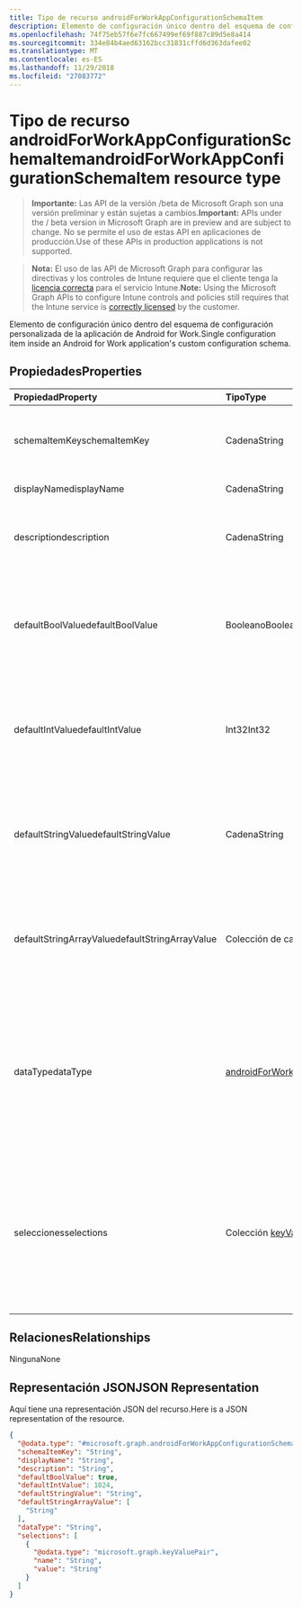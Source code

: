```yaml
---
title: Tipo de recurso androidForWorkAppConfigurationSchemaItem
description: Elemento de configuración único dentro del esquema de configuración personalizada de la aplicación de Android for Work.
ms.openlocfilehash: 74f75eb57f6e7fc667499ef69f887c89d5e8a414
ms.sourcegitcommit: 334e84b4aed63162bcc31831cffd6d363dafee02
ms.translationtype: MT
ms.contentlocale: es-ES
ms.lasthandoff: 11/29/2018
ms.locfileid: "27083772"
---
```

# <a name="androidforworkappconfigurationschemaitem-resource-type"></a><span data-ttu-id="5be89-103">Tipo de recurso androidForWorkAppConfigurationSchemaItem</span><span class="sxs-lookup"><span data-stu-id="5be89-103">androidForWorkAppConfigurationSchemaItem resource type</span></span>

> <span data-ttu-id="5be89-104">**Importante:** Las API de la versión /beta de Microsoft Graph son una versión preliminar y están sujetas a cambios.</span><span class="sxs-lookup"><span data-stu-id="5be89-104">**Important:** APIs under the / beta version in Microsoft Graph are in preview and are subject to change.</span></span> <span data-ttu-id="5be89-105">No se permite el uso de estas API en aplicaciones de producción.</span><span class="sxs-lookup"><span data-stu-id="5be89-105">Use of these APIs in production applications is not supported.</span></span>

> <span data-ttu-id="5be89-106">**Nota:** El uso de las API de Microsoft Graph para configurar las directivas y los controles de Intune requiere que el cliente tenga la [licencia correcta](https://go.microsoft.com/fwlink/?linkid=839381) para el servicio Intune.</span><span class="sxs-lookup"><span data-stu-id="5be89-106">**Note:** Using the Microsoft Graph APIs to configure Intune controls and policies still requires that the Intune service is [correctly licensed](https://go.microsoft.com/fwlink/?linkid=839381) by the customer.</span></span>

<span data-ttu-id="5be89-107">Elemento de configuración único dentro del esquema de configuración personalizada de la aplicación de Android for Work.</span><span class="sxs-lookup"><span data-stu-id="5be89-107">Single configuration item inside an Android for Work application's custom configuration schema.</span></span>
## <a name="properties"></a><span data-ttu-id="5be89-108">Propiedades</span><span class="sxs-lookup"><span data-stu-id="5be89-108">Properties</span></span>
|<span data-ttu-id="5be89-109">Propiedad</span><span class="sxs-lookup"><span data-stu-id="5be89-109">Property</span></span>|<span data-ttu-id="5be89-110">Tipo</span><span class="sxs-lookup"><span data-stu-id="5be89-110">Type</span></span>|<span data-ttu-id="5be89-111">Descripción</span><span class="sxs-lookup"><span data-stu-id="5be89-111">Description</span></span>|
|:---|:---|:---|
|<span data-ttu-id="5be89-112">schemaItemKey</span><span class="sxs-lookup"><span data-stu-id="5be89-112">schemaItemKey</span></span>|<span data-ttu-id="5be89-113">Cadena</span><span class="sxs-lookup"><span data-stu-id="5be89-113">String</span></span>|<span data-ttu-id="5be89-114">La clave única que usa la aplicación para identificar el elemento</span><span class="sxs-lookup"><span data-stu-id="5be89-114">Unique key the application uses to identify the item</span></span>|
|<span data-ttu-id="5be89-115">displayName</span><span class="sxs-lookup"><span data-stu-id="5be89-115">displayName</span></span>|<span data-ttu-id="5be89-116">Cadena</span><span class="sxs-lookup"><span data-stu-id="5be89-116">String</span></span>|<span data-ttu-id="5be89-117">Nombre legible</span><span class="sxs-lookup"><span data-stu-id="5be89-117">Human readable name</span></span>|
|<span data-ttu-id="5be89-118">description</span><span class="sxs-lookup"><span data-stu-id="5be89-118">description</span></span>|<span data-ttu-id="5be89-119">Cadena</span><span class="sxs-lookup"><span data-stu-id="5be89-119">String</span></span>|<span data-ttu-id="5be89-120">Descripción de lo que controla el elemento dentro de la aplicación</span><span class="sxs-lookup"><span data-stu-id="5be89-120">Description of what the item controls within the application</span></span>|
|<span data-ttu-id="5be89-121">defaultBoolValue</span><span class="sxs-lookup"><span data-stu-id="5be89-121">defaultBoolValue</span></span>|<span data-ttu-id="5be89-122">Booleano</span><span class="sxs-lookup"><span data-stu-id="5be89-122">Boolean</span></span>|<span data-ttu-id="5be89-123">Valor predeterminado para los elementos de tipo booleano, si lo especifica el desarrollador de aplicaciones</span><span class="sxs-lookup"><span data-stu-id="5be89-123">Default value for boolean type items, if specified by the app developer</span></span>|
|<span data-ttu-id="5be89-124">defaultIntValue</span><span class="sxs-lookup"><span data-stu-id="5be89-124">defaultIntValue</span></span>|<span data-ttu-id="5be89-125">Int32</span><span class="sxs-lookup"><span data-stu-id="5be89-125">Int32</span></span>|<span data-ttu-id="5be89-126">Valor predeterminado para los elementos de tipo entero, si lo especifica el desarrollador de aplicaciones</span><span class="sxs-lookup"><span data-stu-id="5be89-126">Default value for integer type items, if specified by the app developer</span></span>|
|<span data-ttu-id="5be89-127">defaultStringValue</span><span class="sxs-lookup"><span data-stu-id="5be89-127">defaultStringValue</span></span>|<span data-ttu-id="5be89-128">Cadena</span><span class="sxs-lookup"><span data-stu-id="5be89-128">String</span></span>|<span data-ttu-id="5be89-129">Valor predeterminado para los elementos de tipo cadena, si lo especifica el desarrollador de aplicaciones</span><span class="sxs-lookup"><span data-stu-id="5be89-129">Default value for string type items, if specified by the app developer</span></span>|
|<span data-ttu-id="5be89-130">defaultStringArrayValue</span><span class="sxs-lookup"><span data-stu-id="5be89-130">defaultStringArrayValue</span></span>|<span data-ttu-id="5be89-131">Colección de cadenas</span><span class="sxs-lookup"><span data-stu-id="5be89-131">String collection</span></span>|<span data-ttu-id="5be89-132">Valor predeterminado para los elementos de tipo matriz de cadenas, si lo especifica el desarrollador de aplicaciones</span><span class="sxs-lookup"><span data-stu-id="5be89-132">Default value for string array type items, if specified by the app developer</span></span>|
|<span data-ttu-id="5be89-133">dataType</span><span class="sxs-lookup"><span data-stu-id="5be89-133">dataType</span></span>|[<span data-ttu-id="5be89-134">androidForWorkAppConfigurationSchemaItemDataType</span><span class="sxs-lookup"><span data-stu-id="5be89-134">androidForWorkAppConfigurationSchemaItemDataType</span></span>](../resources/intune-androidforwork-androidforworkappconfigurationschemaitemdatatype.md)|<span data-ttu-id="5be89-135">El tipo de valor que se describe en este artículo.</span><span class="sxs-lookup"><span data-stu-id="5be89-135">The type of value this item describes.</span></span> <span data-ttu-id="5be89-136">Los valores posibles son: `bool`, `integer`, `string`, `choice`, `multiselect`, `bundle`, `bundleArray` y `hidden`.</span><span class="sxs-lookup"><span data-stu-id="5be89-136">Possible values are: `bool`, `integer`, `string`, `choice`, `multiselect`, `bundle`, `bundleArray`, `hidden`.</span></span>|
|<span data-ttu-id="5be89-137">selecciones</span><span class="sxs-lookup"><span data-stu-id="5be89-137">selections</span></span>|<span data-ttu-id="5be89-138">Colección [keyValuePair](../resources/intune-shared-keyvaluepair.md)</span><span class="sxs-lookup"><span data-stu-id="5be89-138">[keyValuePair](../resources/intune-shared-keyvaluepair.md) collection</span></span>|<span data-ttu-id="5be89-139">Lista de los pares nombre-valor legibles para los valores válidos que se pueden establecer para este elemento (solo elementos de selección de opciones múltiples)</span><span class="sxs-lookup"><span data-stu-id="5be89-139">List of human readable name/value pairs for the valid values that can be set for this item (Choice and Multiselect items only)</span></span>|

## <a name="relationships"></a><span data-ttu-id="5be89-140">Relaciones</span><span class="sxs-lookup"><span data-stu-id="5be89-140">Relationships</span></span>
<span data-ttu-id="5be89-141">Ninguna</span><span class="sxs-lookup"><span data-stu-id="5be89-141">None</span></span>
## <a name="json-representation"></a><span data-ttu-id="5be89-142">Representación JSON</span><span class="sxs-lookup"><span data-stu-id="5be89-142">JSON Representation</span></span>
<span data-ttu-id="5be89-143">Aquí tiene una representación JSON del recurso.</span><span class="sxs-lookup"><span data-stu-id="5be89-143">Here is a JSON representation of the resource.</span></span>
<!-- {
  "blockType": "resource",
  "@odata.type": "microsoft.graph.androidForWorkAppConfigurationSchemaItem"
}
-->
``` json
{
  "@odata.type": "#microsoft.graph.androidForWorkAppConfigurationSchemaItem",
  "schemaItemKey": "String",
  "displayName": "String",
  "description": "String",
  "defaultBoolValue": true,
  "defaultIntValue": 1024,
  "defaultStringValue": "String",
  "defaultStringArrayValue": [
    "String"
  ],
  "dataType": "String",
  "selections": [
    {
      "@odata.type": "microsoft.graph.keyValuePair",
      "name": "String",
      "value": "String"
    }
  ]
}
```





